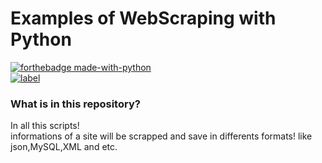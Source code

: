 # Examples of WebScraping with Python    

[![forthebadge made-with-python](https://ForTheBadge.com/images/badges/made-with-python.svg)](https://www.python.org/)  
[![label](https://img.shields.io/badge/author-AmirZoyber-orange)](zil.ink/amirzoyber)  


### What is in this repository?   
In all this scripts!     
informations of a site will be scrapped and save in differents formats! like json,MySQL,XML and etc.   




